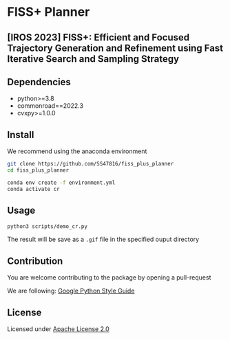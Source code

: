 # FISS+ Planner

## [IROS 2023] FISS+: Efficient and Focused Trajectory Generation and Refinement using Fast Iterative Search and Sampling Strategy

<!-- <p float="left">
  <img src="media/FOP+/DEU_Flensburg-1_1_T-1.gif" alt="drawing" width="200"/>
  <img src="media/FISS/DEU_Flensburg-1_1_T-1.gif" alt="drawing" width="200"/>
  <img src="media/FISS+/DEU_Flensburg-1_1_T-1.gif" alt="drawing" width="200"/>
</p>

<p float="left">
  <img src="media/FOP+/DEU_Flensburg-26_1_T-1.gif" alt="drawing" width="200"/>
  <img src="media/FISS/DEU_Flensburg-26_1_T-1.gif" alt="drawing" width="200"/>
  <img src="media/FISS+/DEU_Flensburg-26_1_T-1.gif" alt="drawing" width="200"/>
</p> -->

<!-- <p float="left">
  <img src="media/FOP+/DEU_Lohmar-15_1_T-1.gif" alt="drawing" width="200"/>
  <img src="media/FISS/DEU_Lohmar-15_1_T-1.gif" alt="drawing" width="200"/>
  <img src="media/FISS+/DEU_Lohmar-15_1_T-1.gif" alt="drawing" width="200"/>
</p>

<p float="left">
  <img src="media/FOP+/DEU_Lohmar-54_1_T-1.gif" alt="drawing" width="200"/>
  <img src="media/FISS/DEU_Lohmar-54_1_T-1.gif" alt="drawing" width="200"/>
  <img src="media/FISS+/DEU_Lohmar-54_1_T-1.gif" alt="drawing" width="200"/>
</p>

<p float="left">
  <img src="media/FOP+/DEU_Lohmar-65_1_T-1.gif" alt="drawing" width="200"/>
  <img src="media/FISS/DEU_Lohmar-65_1_T-1.gif" alt="drawing" width="200"/>
  <img src="media/FISS+/DEU_Lohmar-65_1_T-1.gif" alt="drawing" width="200"/>
</p> -->

## Dependencies

* python>=3.8
* commonroad==2022.3
* cvxpy>=1.0.0

## Install

We recommend using the anaconda environment
```bash
git clone https://github.com/SS47816/fiss_plus_planner
cd fiss_plus_planner

conda env create -f environment.yml
conda activate cr
```

## Usage

```bash
python3 scripts/demo_cr.py
```

The result will be save as a `.gif` file in the specified ouput directory

## Contribution

You are welcome contributing to the package by opening a pull-request

We are following: [Google Python Style Guide](https://google.github.io/styleguide/pyguide.html#s2.2-imports)

## License

Licensed under [Apache License 2.0](https://github.com/SS47816/fiss_plus_planner/blob/main/LICENSE)